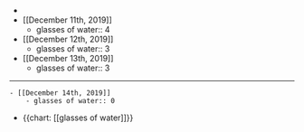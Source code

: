 - 
- [[December 11th, 2019]]
    - glasses of water:: 4
- [[December 12th, 2019]]
    - glasses of water:: 3
- [[December 13th, 2019]]
    - glasses of water:: 3
- --
    - [[December 14th, 2019]]
        - glasses of water:: 0
- {{chart: [[glasses of water]]}}

